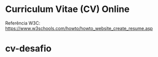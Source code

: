 # Curriculum Vitae (CV) Online

Referência W3C: https://www.w3schools.com/howto/howto_website_create_resume.asp
# cv-desafio
